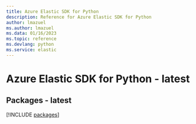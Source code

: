 ```yaml
---
title: Azure Elastic SDK for Python
description: Reference for Azure Elastic SDK for Python
author: lmazuel
ms.author: lmazuel
ms.data: 01/16/2023
ms.topic: reference
ms.devlang: python
ms.service: elastic
---
```

# Azure Elastic SDK for Python - latest
## Packages - latest
[!INCLUDE [packages](elastic-index.md)]
